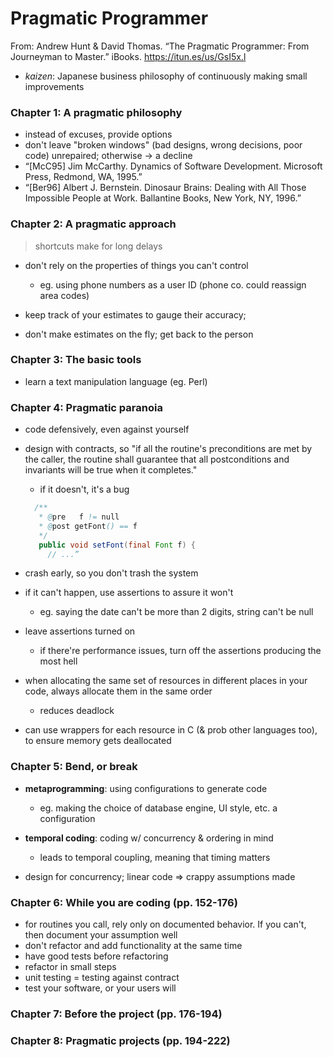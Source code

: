 # Pragmatic Programmer

From: Andrew Hunt & David Thomas. “The Pragmatic Programmer: From Journeyman to Master.” iBooks. https://itun.es/us/GsI5x.l

* _kaizen_: Japanese business philosophy of continuously making small improvements

### Chapter 1: A pragmatic philosophy

* instead of excuses, provide options
* don't leave "broken windows" (bad designs, wrong decisions, poor code) unrepaired; otherwise -> a decline
* “[McC95] Jim McCarthy. Dynamics of Software Development. Microsoft Press, Redmond, WA, 1995.”
* “[Ber96] Albert J. Bernstein. Dinosaur Brains: Dealing with All Those Impossible People at Work. Ballantine Books, New York, NY, 1996.”


### Chapter 2: A pragmatic approach

> shortcuts make for long delays

* don't rely on the properties of things you can't control
  - eg. using phone numbers as a user ID (phone co. could reassign area codes)

* keep track of your estimates to gauge their accuracy;
* don't make estimates on the fly; get back to the person

### Chapter 3: The basic tools

* learn a text manipulation language (eg. Perl)

### Chapter 4: Pragmatic paranoia

* code defensively, even against yourself
* design with contracts, so "if all the routine's preconditions are met by the caller, the routine shall guarantee that all postconditions and invariants will be true when it completes."
  - if it doesn't, it's a bug
  ```java
    /**
     * @pre   f != null
     * @post getFont() == f
     */
     public void setFont(final Font f) {
       // ...”
  ```
* crash early, so you don't trash the system
* if it can't happen, use assertions to assure it won't
  - eg. saying the date can't be more than 2 digits, string can't be null
* leave assertions turned on
  - if there're performance issues, turn off the assertions producing the most hell

* when allocating the same set of resources in different places in your code, always allocate them in the same order
  - reduces deadlock
* can use wrappers for each resource in C (& prob other languages too), to ensure memory gets deallocated

### Chapter 5: Bend, or break

* __metaprogramming__: using configurations to generate code
  - eg. making the choice of database engine, UI style, etc. a configuration

* __temporal coding__: coding w/ concurrency & ordering in mind
  - leads to temporal coupling, meaning that timing matters

* design for concurrency; linear code => crappy assumptions made

### Chapter 6: While you are coding (pp. 152-176)

* for routines you call, rely only on documented behavior. If you can't, then document your assumption well
* don't refactor and add functionality at the same time
* have good tests before refactoring
* refactor in small steps
* unit testing = testing against contract
* test your software, or your users will

### Chapter 7: Before the project (pp. 176-194)

### Chapter 8: Pragmatic projects (pp. 194-222)
